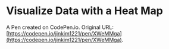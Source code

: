 # Visualize Data with a Heat Map

A Pen created on CodePen.io. Original URL: [https://codepen.io/jinkim1221/pen/XWeMMga](https://codepen.io/jinkim1221/pen/XWeMMga).


